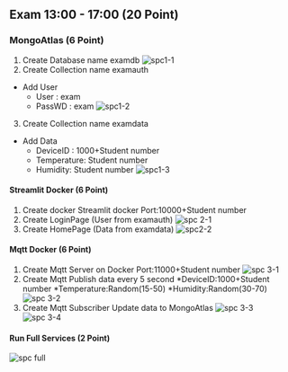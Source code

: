 ## Exam 13:00 - 17:00 (20 Point) 
### MongoAtlas                  (6 Point)
1. Create Database name examdb
![spc1-1](https://github.com/user-attachments/assets/4de5e179-1cb0-4e79-9155-93b2042b3915)
2. Create Collection name examauth
- Add User
  - User : exam
  - PassWD : exam
![spc1-2](https://github.com/user-attachments/assets/04ddc3e0-1bca-43b3-b2cb-415079416fe6)
3. Create Collection name examdata
- Add Data
  - DeviceID : 1000+Student number
  - Temperature: Student number
  - Humidity: Student number
![spc1-3](https://github.com/user-attachments/assets/be4d2a4e-9616-4262-8e81-118e03426f5e)
#### Streamlit Docker           (6 Point)
1. Create docker Streamlit docker Port:10000+Student number
2. Create LoginPage (User from examauth)
![spc 2-1](https://github.com/user-attachments/assets/4c026c92-6201-4ef5-b52e-5b96880340f5)
3. Create HomePage (Data from examdata)
![spc2-2](https://github.com/user-attachments/assets/80587c1c-3a12-46b9-a840-3e84955cddcb)

#### Mqtt Docker                (6 Point)
1. Create Mqtt Server on Docker Port:11000+Student number
![spc 3-1](https://github.com/user-attachments/assets/3d0de41a-fb25-4568-9d87-cde85dddf90b)
2. Create Mqtt Publish data every 5 second
*DeviceID:1000+Student number
*Temperature:Random(15-50)
*Humidity:Random(30-70)
![spc 3-2](https://github.com/user-attachments/assets/6165733b-0e94-4c9b-a187-81d218d45eda)
3. Create Mqtt Subscriber Update data to MongoAtlas
![spc 3-3](https://github.com/user-attachments/assets/4974aae7-d0e4-4cbf-aca0-eb9adae58c54)
![spc 3-4](https://github.com/user-attachments/assets/4a1c495f-abed-48e1-9f58-b53bc04d271c)
#### Run Full Services          (2 Point)
![spc full](https://github.com/user-attachments/assets/e91b8734-15a1-423f-8856-b64a4877c4f9)
